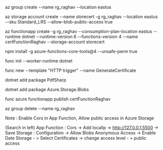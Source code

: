 

az group create --name rg_raghav --location eastus

az storage account create --name storecert -g rg_raghav --location eastus --sku Standard_LRS --allow-blob-public-access true

az functionapp create -g rg_raghav --consumption-plan-location eastus --runtime dotnet --runtime-version 6 --functions-version 4 --name certFunctionRaghav --storage-account storecert

npm install -g azure-functions-core-tools@4 --unsafe-perm true

func init --worker-runtime dotnet

func new --template "HTTP trigger" --name GenerateCertificate

dotnet add package PdfSharp

dotnet add package Azure.Storage.Blobs

func azure functionapp publish certFunctionRaghav

az group delete --name rg_raghav

Note : Enable Cors in App Function, Allow public access in Azure Storage

(Search in left) App Function : Cors -> Add localIp -> http://127.0.0.1:5500 -> Save Storage : Configuration -> Allow Blobs Anonymous Access -> Enable Date Storage - > Select Certificates -> change access level - > public access

